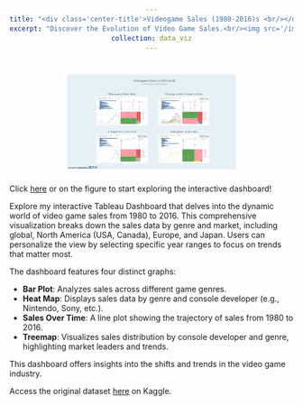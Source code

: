 ```yaml
---
title: "<div class='center-title'>Videogame Sales (1980-2016)s <br/></div>"
excerpt: "Discover the Evolution of Video Game Sales.<br/><img src='/images/dashboard-videogame_sales.png' style='width:30%; height:auto;'>"
collection: data_viz
---
```


<style>
  div {text-align: center;}
</style>

<h1 align="center">
<a href="https://public.tableau.com/views/GlobalVideogameSales1980-2016/D-GL2_1">
  <img src="/images/dashboard-videogame_sales.png" alt="drawing" width="300"/>
</a>
</h1>

Click [here](https://public.tableau.com/views/GlobalVideogameSales1980-2016/D-GL2_1) or on the figure to start exploring the interactive dashboard!

Explore my interactive Tableau Dashboard that delves into the dynamic world of video game sales from 1980 to 2016. This comprehensive visualization breaks down the sales data by genre and market, including global, North America (USA, Canada), Europe, and Japan. Users can personalize the view by selecting specific year ranges to focus on trends that matter most.

The dashboard features four distinct graphs:

- **Bar Plot**: Analyzes sales across different game genres.
- **Heat Map**: Displays sales data by genre and console developer (e.g., Nintendo, Sony, etc.).
- **Sales Over Time**: A line plot showing the trajectory of sales from 1980 to 2016.
- **Treemap**: Visualizes sales distribution by console developer and genre, highlighting market leaders and trends.

This dashboard offers insights into the shifts and trends in the video game industry.

Access the original dataset [here](https://www.kaggle.com/datasets/thedevastator/global-video-game-sales/data) on Kaggle.
